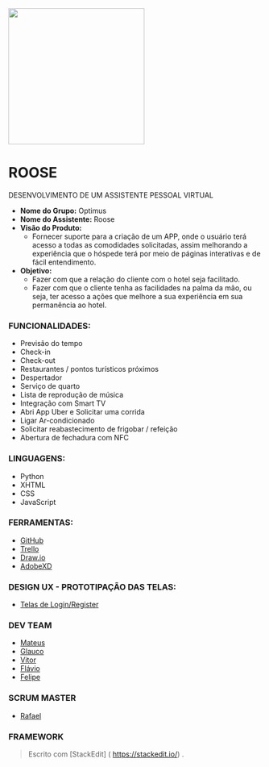 <img src="https://github.com/mateuscamargo/Roose_App/blob/master/Roose.jpg" width="270px" heigth="270px" align="i">


# ROOSE

DESENVOLVIMENTO DE UM ASSISTENTE PESSOAL VIRTUAL

- **Nome do Grupo:** Optimus 
- **Nome do Assistente:** Roose
- **Visão do Produto:** 
   - Fornecer suporte para a criação de um APP, onde o usuário terá acesso a todas as comodidades solicitadas, assim melhorando a experiência que o hóspede terá por meio de páginas interativas e de fácil entendimento.
- **Objetivo:**
  - Fazer com que a relação do cliente com o
hotel seja facilitado. 
  - Fazer com que o cliente tenha as facilidades
na palma da mão, ou seja, ter acesso a ações
que melhore a sua experiência em sua permanência ao hotel.

 ### FUNCIONALIDADES:
 - Previsão do tempo
 - Check-in
 - Check-out
 - Restaurantes / pontos turísticos próximos
 - Despertador
 - Serviço de quarto
 - Lista de reprodução de música
 - Integração com Smart TV
 - Abri App Uber e Solicitar uma corrida
 - Ligar Ar-condicionado
 - Solicitar reabastecimento de frigobar / refeição
 - Abertura de fechadura com NFC
 
### LINGUAGENS:
- Python
- XHTML
- CSS
- JavaScript

### FERRAMENTAS:
- [GitHub](https://github.com/mateuscamargo/Roose_App)
- [Trello](https://trello.com/b/oUfxIrLz/app-roose)
- [Draw.io](https://draw.io)
- [AdobeXD](https://www.adobe.com/br/products/xd.html)

### DESIGN UX - PROTOTIPAÇÃO DAS TELAS:

- [Telas de Login/Register](https://xd.adobe.com/view/69021e23-93d4-449b-6183-300331026bdc-1f33/)


### DEV TEAM
- [Mateus](https://github.com/mateuscamargo)
- [Glauco](https://github.com/glaucofidelix)
- [Vitor](https://github.com/assenvitor)
- [Flávio](https://github.com/twofap2)
- [Felipe](https://github.com/FelipeNunis)
 
### SCRUM MASTER

- [Rafael](github.com/RafaelRCLima)

### FRAMEWORK

> Escrito com [StackEdit] ( https://stackedit.io/) .
<!--stackedit_data:
eyJoaXN0b3J5IjpbLTE2NzA1NzM3NSwxNzc1NDA3MTUxLDM3Nz
g1ODk3MCwxMjQzMDgyMTg5LC0yNzM0MDYwMzksNjAzMDMzMjM0
LDEyNjYxMzAzOTQsNDEzMDUxNjc5LDIwNzE2MDc0NDksMTIyNz
E0MTI4NiwtNDk4NzczOTg5LDEyMzIxODM2MDFdfQ==
-->
